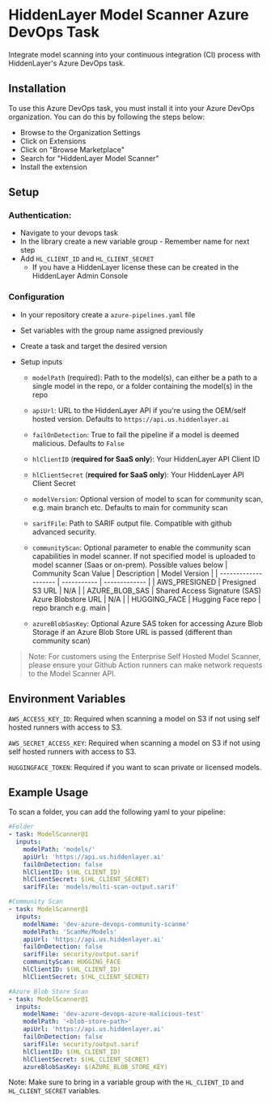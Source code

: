 # HiddenLayer Model Scanner Azure DevOps Task

Integrate model scanning into your continuous integration (CI) process with HiddenLayer's Azure DevOps task.

## Installation

To use this Azure DevOps task, you must install it into your Azure DevOps organization. You can do this by following the steps below:
* Browse to the Organization Settings
* Click on Extensions
* Click on "Browse Marketplace"
* Search for "HiddenLayer Model Scanner"
* Install the extension
## Setup
### Authentication:

* Navigate to your devops task
* In the library create a new variable group - Remember name for next step
* Add `HL_CLIENT_ID` and `HL_CLIENT_SECRET`
    * If you have a HiddenLayer license these can be created in the HiddenLayer Admin Console  

### Configuration
* In your repository create a `azure-pipelines.yaml` file
* Set variables with the group name assigned previously
* Create a task and target the desired version
* Setup inputs

  * `modelPath` (required): Path to the model(s), can either be a path to a single model in the repo, or a folder containing the model(s) in the repo
  * `apiUrl`: URL to the HiddenLayer API if you're using the OEM/self hosted version. Defaults to `https://api.us.hiddenlayer.ai`
  * `failOnDetection`: True to fail the pipeline if a model is deemed malicious. Defaults to `False`
  * `hlClientID` (**required for SaaS only**): Your HiddenLayer API Client ID
  * `hlClientSecret` (**required for SaaS only**): Your HiddenLayer API Client Secret
  * `modelVersion`: Optional version of model to scan for community scan, e.g. main branch etc. Defaults to main for community scan
  * `sarifFile`: Path to SARIF output file. Compatible with github advanced security.
  * `communityScan`: Optional parameter to enable the community scan capabilities in model scanner. If not specified model is uploaded to model scanner (Saas or on-prem). Possible values below
    | Community Scan Value | Description | Model Version |
    | -------------------- | ----------- | ------------- |
    | AWS_PRESIGNED        | Presigned S3 URL | N/A |
    | AZURE_BLOB_SAS       | Shared Access Signature (SAS) Azure Blobstore URL | N/A |
    | HUGGING_FACE         | Hugging Face repo | repo branch e.g. main |

  * `azureBlobSasKey`: Optional Azure SAS token for accessing Azure Blob Storage if an Azure Blob Store URL is passed (different than community scan)

> Note: For customers using the Enterprise Self Hosted Model Scanner, please ensure your Github Action runners can make network requests to the Model Scanner API.

## Environment Variables

`AWS_ACCESS_KEY_ID`: Required when scanning a model on S3 if not using self hosted runners with access to S3.

`AWS_SECRET_ACCESS_KEY`: Required when scanning a model on S3 if not using self hosted runners with access to S3.

`HUGGINGFACE_TOKEN`: Required if you want to scan private or licensed models.  

## Example Usage

To scan a folder, you can add the following yaml to your pipeline:

```yaml
#Folder
- task: ModelScanner@1
  inputs:
    modelPath: 'models/'
    apiUrl: 'https://api.us.hiddenlayer.ai'
    failOnDetection: false
    hlClientID: $(HL_CLIENT_ID)
    hlClientSecret: $(HL_CLIENT_SECRET)
    sarifFile: 'models/multi-scan-output.sarif'
```

```yaml
#Community Scan
- task: ModelScanner@1
  inputs:
    modelName: 'dev-azure-devops-community-scanme'
    modelPath: 'ScanMe/Models'
    apiUrl: 'https://api.us.hiddenlayer.ai'
    failOnDetection: false
    sarifFile: security/output.sarif
    communityScan: HUGGING_FACE
    hlClientID: $(HL_CLIENT_ID)
    hlClientSecret: $(HL_CLIENT_SECRET)
```

```yaml
#Azure Blob Store Scan
- task: ModelScanner@1
  inputs:
    modelName: 'dev-azure-devops-azure-malicious-test'
    modelPath: '<blob-store-path>'
    apiUrl: 'https://api.us.hiddenlayer.ai'
    failOnDetection: false
    sarifFile: security/output.sarif
    hlClientID: $(HL_CLIENT_ID)
    hlClientSecret: $(HL_CLIENT_SECRET)
    azureBlobSasKey: $(AZURE_BLOB_STORE_KEY)
```

Note: Make sure to bring in a variable group with the `HL_CLIENT_ID` and `HL_CLIENT_SECRET` variables.
